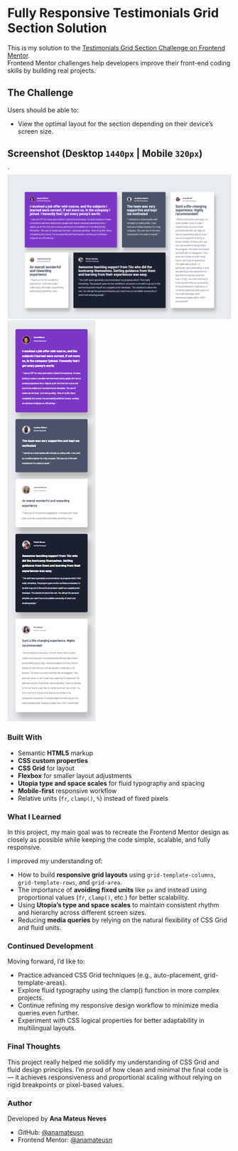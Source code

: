 # Fully Responsive Testimonials Grid Section Solution

This is my solution to the [Testimonials Grid Section Challenge on Frontend Mentor](https://www.frontendmentor.io/challenges/testimonials-grid-section-Nnw6J7Un7).  
Frontend Mentor challenges help developers improve their front-end coding skills by building real projects.

## The Challenge

Users should be able to:

- View the optimal layout for the section depending on their device’s screen size.

## Screenshot (Desktop `1440px` | Mobile `320px`)
`
![Project Desktop Screenshot](./images/final-result-desktop.png)
![Project Mobile Screenshot](./images/final-result-mobile.png)

### Built With

- Semantic **HTML5** markup  
- **CSS custom properties**  
- **CSS Grid** for layout  
- **Flexbox** for smaller layout adjustments  
- **Utopia type and space scales** for fluid typography and spacing  
- **Mobile-first** responsive workflow  
- Relative units (`fr`, `clamp()`, `%`) instead of fixed pixels  

### What I Learned

In this project, my main goal was to recreate the Frontend Mentor design as closely as possible while keeping the code simple, scalable, and fully responsive.

I improved my understanding of:
- How to build **responsive grid layouts** using `grid-template-columns`, `grid-template-rows`, and `grid-area`.
- The importance of **avoiding fixed units** like `px` and instead using proportional values (`fr`, `clamp()`, etc.) for better scalability.
- Using **Utopia’s type and space scales** to maintain consistent rhythm and hierarchy across different screen sizes.
- Reducing **media queries** by relying on the natural flexibility of CSS Grid and fluid units.

### Continued Development

Moving forward, I’d like to:

- Practice advanced CSS Grid techniques (e.g., auto-placement, grid-template-areas).
- Explore fluid typography using the clamp() function in more complex projects.
- Continue refining my responsive design workflow to minimize media queries even further.
- Experiment with CSS logical properties for better adaptability in multilingual layouts.
 
### Final Thoughts

This project really helped me solidify my understanding of CSS Grid and fluid design principles.
I’m proud of how clean and minimal the final code is — it achieves responsiveness and proportional scaling without relying on rigid breakpoints or pixel-based values.

### Author
Developed by **Ana Mateus Neves**

- GitHub: [@anamateusn](https://github.com/anamateusn)
- Frontend Mentor: [@anamateusn](https://www.frontendmentor.io/profile/anamateusn)
